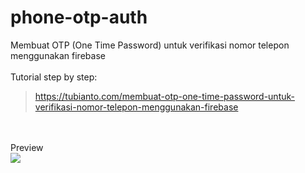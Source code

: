 # phone-otp-auth
Membuat OTP (One Time Password) untuk verifikasi nomor telepon menggunakan firebase
<br/>
<br/>
Tutorial step by step:
> <a href="https://tubianto.com/membuat-otp-one-time-password-untuk-verifikasi-nomor-telepon-menggunakan-firebase/">https://tubianto.com/membuat-otp-one-time-password-untuk-verifikasi-nomor-telepon-menggunakan-firebase</a>
<br/>
<br/>
Preview
<br/>
<img src="https://tubianto.com/wp-content/uploads/2021/02/Screenshot_2021-02-24-16-44-25-610_com.tubianto.phoneotpauth-576x1024.png">
